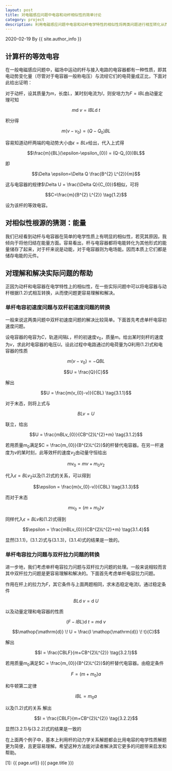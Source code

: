 ```yaml
---
layout: post
title: 对电磁感应问题中电容和动杆相似性的简单讨论
category: project
description: 利用电磁感应问题中电容和动杆电学特性的相似性将两类问题进行相互转化从而简化问题。
---
```


<head>
    <script src="https://cdn.mathjax.org/mathjax/latest/MathJax.js?config=TeX-AMS-MML_HTMLorMML" type="text/javascript"></script>
    <script type="text/x-mathjax-config">
        MathJax.Hub.Config({
            tex2jax: {
            skipTags: ['script', 'noscript', 'style', 'textarea', 'pre'],
            inlineMath: [['$','$']]
            }
        });
    </script>
</head>


2020-02-19 By {{ site.author_info }}
## 计算杆的等效电容

在一般电磁感应问题中，磁场中运动的杆与接入电路的电容器都有一种性质，即其电动势变化量（尽管对于电容器一般称电压）与流经它们的电荷量成正比，下面对此给出证明：

对于动杆，设其质量为$m$，长度$L$，某时刻电流为$I$，则安培力为$F=IBL$由动量定理可知

$$m \mathop{\mathrm{d}} \! v=IBL \mathop{\mathrm{d}} \!t$$

积分得

$$m(v-v_{0})=(Q-Q_{0})BL\tag{1.1}$$

容易知道动杆两端的电动势大小由$\epsilon = BLv$给出，代入上式得

$$\frac{m}{BL}(\epsilon-\epsilon_{0}) = (Q-Q_{0})BL$$

即

$$\Delta \epsilon=\Delta Q \frac{B^{2} L^{2}}{m}$$

这与电容器的规律$\Delta U = \frac{\Delta Q}{C_{0}}$相似，可将

$$C=\frac{m}{B^{2} L^{2}} \tag{1.2}$$

设为该杆的等效电容。

## 对相似性根源的猜测：能量

我们已经看到动杆与电容器在简单的电学性质上有明显的相似性，若究其原因，我倾向于将他归结在能量方面。容易看出，杆与电容器都将电能转化为其他形式的能量储存了起来，对于杆来说是动能，对于电容器则为电场能。因而本质上它们都是储存电能的元件。

## 对理解和解决实际问题的帮助

正因为动杆和电容器在电学特性上的相似性，在一些实际问题中可以将电容器与动杆根据$(1.2)$式相互转换，从而使问题更容易理解和解决。

### 单杆电容初速度问题与双杆初速度问题的转换

一般来说这两类问题中双杆初速度问题的解决比较简单。下面首先考虑单杆电容初速度问题。

设电容器的电容为$C$，轨道间隔$L$，杆的初速度$v_{0}$，质量$m$。给出某时刻杆的速度为$v$，求此时电容器的电压$U$。设此过程中电路通过的电荷量为$Q$利用$(1.2)$式和电容器的性质

$$m(v-v_{0}) = -QBL$$

$$U = \frac{Q}{C}$$

解出

$$U = \frac{m(v_{0}-v)}{CBL} \tag{3.1.1}$$

对于末态，则将上式与

$$BLv = U$$

联立，给出

$$U = \frac{mBLv_{0}}{CB^{2}L^{2}+m} \tag{3.1.2}$$

若用质量$m_{0}$满足$C = \frac{m_{0}}{B^{2}L^{2}}$的杆替代电容器。在另一杆速度为$v$的某时刻，此等效杆的速度$v_{2}$由动量守恒给出

$$mv_{0} = mv + m_{0}v_{2}$$

代入$\epsilon = BLv_{2}$以及$(1.2)$式的关系，可以得到

$$\epsilon = \frac{m(v_{0}-v)}{CBL} \tag{3.1.3}$$

而对于末态

$$mv_{0} = (m+m_{0})v$$

同样代入$\epsilon = BLv$和$(1.2)$式得到

$$\epsilon = \frac{mBLv_{0}}{CB^{2}L^{2}+m} \tag{3.1.4}$$

显然$(3.1.1)$，$(3.1.2)$式与$(3.1.3)$，$(3.1.4)$式的结果是一致的。

### 单杆电容拉力问题与双杆拉力问题的转换

进一步地，我们考虑单杆电容拉力问题与双杆拉力问题的处理。一般来说相较而言其中双杆拉力问题是更容易理解和解决的。下面首先考虑单杆电容拉力问题。

作用在杆上的拉力为$F$，其它条件与上面两题相同，求末态稳定电流$I$。通过稳定条件

$$BL \mathop{\mathrm{d}} \! v = \mathop{\mathrm{d}} \! U$$

以及动量定理和电容器的性质

$$(F-IBL)\mathop{\mathrm{d}} \! t = m\mathop{\mathrm{d}} \! v$$

$$\mathop{\mathrm{d}} \! U = \frac{I \mathop{\mathrm{d}} \! t}{C}$$

解出

$$I = \frac{CBLF}{m+CB^{2}L^{2}} \tag{3.2.1}$$

若用质量$m_{0}$满足$C = \frac{m_{0}}{B^{2}L^{2}}$的杆替代电容器。由稳定条件

$$F = (m+m_{0})a$$

和牛顿第二定律

$$IBL = m_{0}a$$

以及$(1.2)$式的关系
解出

$$I = \frac{CBLF}{m+CB^{2}L^{2}} \tag{3.2.2}$$

显然$(3.2.1)$与$(3.2.2)$式的结果是一致的

在上面两个例子中，基本上利用杆的动力学关系解题都会比用电容的电学性质解题更为简便，且更容易理解。希望这种方法能对读者解决其它更多的问题带来启发和帮助。

[Hyanue]:    https://hyanue.github.io "Hyanue"
[1]:    {{ page.url}}  ({{ page.title }})

